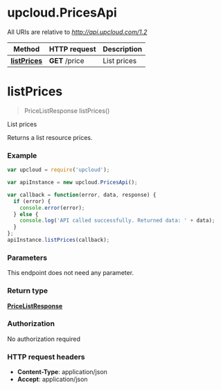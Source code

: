 # upcloud.PricesApi

All URIs are relative to *http://api.upcloud.com/1.2*

Method | HTTP request | Description
------------- | ------------- | -------------
[**listPrices**](PricesApi.md#listPrices) | **GET** /price | List prices


<a name="listPrices"></a>
# **listPrices**
> PriceListResponse listPrices()

List prices

Returns a list resource prices.

### Example
```javascript
var upcloud = require('upcloud');

var apiInstance = new upcloud.PricesApi();

var callback = function(error, data, response) {
  if (error) {
    console.error(error);
  } else {
    console.log('API called successfully. Returned data: ' + data);
  }
};
apiInstance.listPrices(callback);
```

### Parameters
This endpoint does not need any parameter.

### Return type

[**PriceListResponse**](PriceListResponse.md)

### Authorization

No authorization required

### HTTP request headers

 - **Content-Type**: application/json
 - **Accept**: application/json

